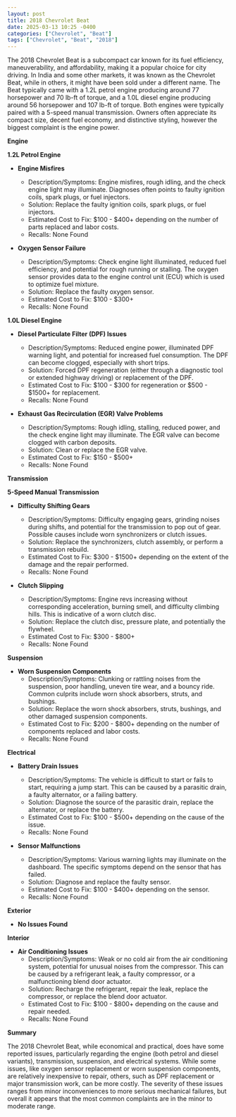 ```yaml
---
layout: post
title: 2018 Chevrolet Beat
date: 2025-03-13 10:25 -0400
categories: ["Chevrolet", "Beat"]
tags: ["Chevrolet", "Beat", "2018"]
---
```

The 2018 Chevrolet Beat is a subcompact car known for its fuel efficiency, maneuverability, and affordability, making it a popular choice for city driving. In India and some other markets, it was known as the Chevrolet Beat, while in others, it might have been sold under a different name. The Beat typically came with a 1.2L petrol engine producing around 77 horsepower and 70 lb-ft of torque, and a 1.0L diesel engine producing around 56 horsepower and 107 lb-ft of torque. Both engines were typically paired with a 5-speed manual transmission. Owners often appreciate its compact size, decent fuel economy, and distinctive styling, however the biggest complaint is the engine power.

**Engine**

**1.2L Petrol Engine**

*   **Engine Misfires**
    *   Description/Symptoms: Engine misfires, rough idling, and the check engine light may illuminate. Diagnoses often points to faulty ignition coils, spark plugs, or fuel injectors.
    *   Solution: Replace the faulty ignition coils, spark plugs, or fuel injectors.
    *   Estimated Cost to Fix: $100 - $400+ depending on the number of parts replaced and labor costs.
    *   Recalls: None Found

*   **Oxygen Sensor Failure**
    *   Description/Symptoms: Check engine light illuminated, reduced fuel efficiency, and potential for rough running or stalling. The oxygen sensor provides data to the engine control unit (ECU) which is used to optimize fuel mixture.
    *   Solution: Replace the faulty oxygen sensor.
    *   Estimated Cost to Fix: $100 - $300+
    *   Recalls: None Found

**1.0L Diesel Engine**

*   **Diesel Particulate Filter (DPF) Issues**
    *   Description/Symptoms: Reduced engine power, illuminated DPF warning light, and potential for increased fuel consumption. The DPF can become clogged, especially with short trips.
    *   Solution: Forced DPF regeneration (either through a diagnostic tool or extended highway driving) or replacement of the DPF.
    *   Estimated Cost to Fix: $100 - $300 for regeneration or $500 - $1500+ for replacement.
    *   Recalls: None Found

*   **Exhaust Gas Recirculation (EGR) Valve Problems**
    *   Description/Symptoms: Rough idling, stalling, reduced power, and the check engine light may illuminate. The EGR valve can become clogged with carbon deposits.
    *   Solution: Clean or replace the EGR valve.
    *   Estimated Cost to Fix: $150 - $500+
    *   Recalls: None Found

**Transmission**

**5-Speed Manual Transmission**

*   **Difficulty Shifting Gears**
    *   Description/Symptoms: Difficulty engaging gears, grinding noises during shifts, and potential for the transmission to pop out of gear. Possible causes include worn synchronizers or clutch issues.
    *   Solution: Replace the synchronizers, clutch assembly, or perform a transmission rebuild.
    *   Estimated Cost to Fix: $300 - $1500+ depending on the extent of the damage and the repair performed.
    *   Recalls: None Found

*   **Clutch Slipping**
    *   Description/Symptoms: Engine revs increasing without corresponding acceleration, burning smell, and difficulty climbing hills. This is indicative of a worn clutch disc.
    *   Solution: Replace the clutch disc, pressure plate, and potentially the flywheel.
    *   Estimated Cost to Fix: $300 - $800+
    *   Recalls: None Found

**Suspension**

*   **Worn Suspension Components**
    *   Description/Symptoms: Clunking or rattling noises from the suspension, poor handling, uneven tire wear, and a bouncy ride. Common culprits include worn shock absorbers, struts, and bushings.
    *   Solution: Replace the worn shock absorbers, struts, bushings, and other damaged suspension components.
    *   Estimated Cost to Fix: $200 - $800+ depending on the number of components replaced and labor costs.
    *   Recalls: None Found

**Electrical**

*   **Battery Drain Issues**
    *   Description/Symptoms: The vehicle is difficult to start or fails to start, requiring a jump start. This can be caused by a parasitic drain, a faulty alternator, or a failing battery.
    *   Solution: Diagnose the source of the parasitic drain, replace the alternator, or replace the battery.
    *   Estimated Cost to Fix: $100 - $500+ depending on the cause of the issue.
    *   Recalls: None Found

*   **Sensor Malfunctions**
    *   Description/Symptoms: Various warning lights may illuminate on the dashboard. The specific symptoms depend on the sensor that has failed.
    *   Solution: Diagnose and replace the faulty sensor.
    *   Estimated Cost to Fix: $100 - $400+ depending on the sensor.
    *   Recalls: None Found

**Exterior**

*   **No Issues Found**

**Interior**

*   **Air Conditioning Issues**
    *   Description/Symptoms: Weak or no cold air from the air conditioning system, potential for unusual noises from the compressor. This can be caused by a refrigerant leak, a faulty compressor, or a malfunctioning blend door actuator.
    *   Solution: Recharge the refrigerant, repair the leak, replace the compressor, or replace the blend door actuator.
    *   Estimated Cost to Fix: $100 - $800+ depending on the cause and repair needed.
    *   Recalls: None Found

**Summary**

The 2018 Chevrolet Beat, while economical and practical, does have some reported issues, particularly regarding the engine (both petrol and diesel variants), transmission, suspension, and electrical systems. While some issues, like oxygen sensor replacement or worn suspension components, are relatively inexpensive to repair, others, such as DPF replacement or major transmission work, can be more costly. The severity of these issues ranges from minor inconveniences to more serious mechanical failures, but overall it appears that the most common complaints are in the minor to moderate range.

